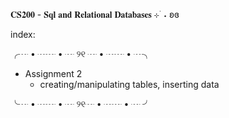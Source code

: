 𝐂𝐒𝟐𝟎𝟎 - 𝐒𝐪𝐥 𝐚𝐧𝐝 𝐑𝐞𝐥𝐚𝐭𝐢𝐨𝐧𝐚𝐥 𝐃𝐚𝐭𝐚𝐛𝐚𝐬𝐞𝐬 ⊹ ࣪ ˖ ʚɞ

index:

╭┈ • ┈┈ • ┈ ୨୧ ┈ • ┈┈ • ┈╮

- Assignment 2
    - creating/manipulating tables, inserting data

╰┈ • ┈┈ • ┈ ୨୧┈ • ┈┈ • ┈ ╯ 
